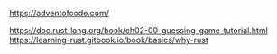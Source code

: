 https://adventofcode.com/

https://doc.rust-lang.org/book/ch02-00-guessing-game-tutorial.html
https://learning-rust.gitbook.io/book/basics/why-rust
